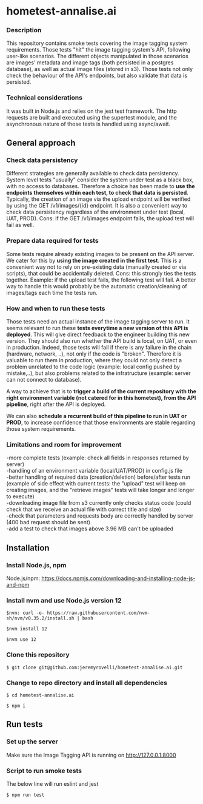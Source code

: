 # hometest-annalise.ai

### Description
This repository contains smoke tests covering the image tagging system requirements. Those tests "hit" the image tagging system's API, following user-like scenarios. The different objects manipulated in those scenarios are images' metadata and image tags (both persisted in a postgres database), as well as actual image files (stored in s3). Those tests not only check the behaviour of the API's endpoints, but also validate that data is persisted.

### Technical considerations  
It was built in Node.js and relies on the jest test framework.
The http requests are built and executed using the supertest module, and the asynchronous nature of those tests is handled using async/await.

## General approach

### Check data persistency
Different strategies are generally available to check data persistency. System level tests "usually" consider the system under test as a black box, with no access to databases. Therefore a choice has been made to <b>use the endpoints themselves within each test, to check that data is persisted</b>. Typically, the creation of an image via the upload endpoint will be verified by using the GET /v1/images/{id} endpoint. It is also a convenient way to check data persistency regardless of the environment under test (local, UAT, PROD). Cons: if the GET /v1/images endpoint fails, the upload test will fail as well.

### Prepare data required for tests
Some tests require already existing images to be present on the API server. We cater for this by <b>using the image created in the first test</b>. This is a convenient way not to rely on pre-existing data (manually created or via scripts), that could be accidentally deleted. Cons: this strongly ties the tests together. Example: if the upload test fails, the following test will fail. A better way to handle this would probably be the automatic creation/cleaning of images/tags each time the tests run.

### How and when to run these tests
Those tests need an actual instance of the image tagging server to run. It seems relevant to run these <b>tests everytime a new version of this API is deployed</b>. This will give direct feedback to the engineer building this new version. They should also run whether the API build is local, on UAT, or even in production. Indeed, those tests will fail if there is any failure in the chain (hardware, network, ..), not only if the code is "broken". Therefore it is valuable to run them in production, where they could not only detect a problem unrelated to the code logic (example: local config pushed by mistake,..), but also problems related to the infratructure (example: server can not connect to database).

A way to achieve that is to <b>trigger a build of the current repository with the right environment variable (not catered for in this hometest), from the API pipeline</b>, right after the API is deployed. 

We can also <b>schedule a recurrent build of this pipeline to run in UAT or PROD</b>, to increase confidence that those environments are stable regarding those system requirements. 

### Limitations and room for improvement
-more complete tests (example: check all fields in responses returned by server)  
-handling of an environment variable (local/UAT/PROD) in config.js file  
-better handling of required data (creation/deletion) before/after tests run (example of side effect with current tests: the "upload" test will keep on creating images, and the "retrieve images" tests will take longer and longer to execute)  
-downloading image file from s3 currently only checks status code (could check that we receive an actual file with correct title and size)  
-check that parameters and requests body are correctly handled by server (400 bad request should be sent)   
-add a test to check that images above 3.96 MB can't be uploaded   

## Installation

### Install Node.js, npm

Node.js/npm: https://docs.npmjs.com/downloading-and-installing-node-js-and-npm

### Install nvm and use Node.js version 12
`$nvm: curl -o- https://raw.githubusercontent.com/nvm-sh/nvm/v0.35.2/install.sh | bash`

`$nvm install 12`

`$nvm use 12`

### Clone this repository

`$ git clone git@github.com:jeremyrovelli/hometest-annalise.ai.git`

### Change to repo directory and install all dependencies

`$ cd hometest-annalise.ai`

`$ npm i`

## Run tests

### Set up the server

Make sure the Image Tagging API is running on http://127.0.0.1:8000

### Script to run smoke tests

The below line will run eslint and jest

`$ npm run test`
